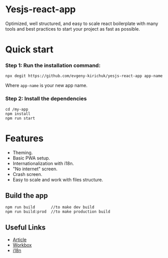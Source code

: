 # Yesjs-react-app
Optimized, well structured, and easy to scale react boilerplate with many tools and best practices to start your project as fast as possible.

# Quick start

### Step 1: Run the installation command:

```
npx degit https://github.com/evgeny-kirichuk/yesjs-react-app app-name
```

Where `app-name` is your new app name.

### Step 2: Install the dependencies

```
cd /my-app
npm install
npm run start
```

# Features

- Theming.
- Basic PWA setup.
- Internationalization with i18n.
- "No internet" screen.
- Crash screen.
- Easy to scale and work with files structure.

## Build the app

```
npm run build       //to make dev build
npm run build:prod  //to make production build
```

## Useful Links

-   [Article](https://medium.com/@kirichuk/7-must-have-features-for-any-react-app-10b086038d9a)
-   [Workbox](https://developers.google.com/web/tools/workbox)
-   [i18n](https://www.i18next.com/)
